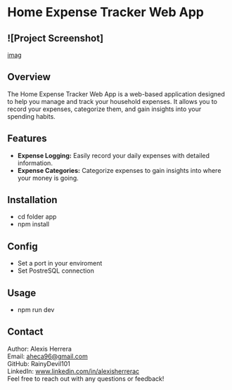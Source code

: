 # Home Expense Tracker Web App

## ![Project Screenshot]
[imag](https://github.com/RainyDevil101/rnm-project-backend/assets/87914235/fae47692-5bb2-4430-bc1e-fed08db85286)

## Overview

The Home Expense Tracker Web App is a web-based application designed to help you manage and track your household expenses. It allows you to record your expenses, categorize them, and gain insights into your spending habits.

## Features

- **Expense Logging:** Easily record your daily expenses with detailed information.
- **Expense Categories:** Categorize expenses to gain insights into where your money is going.

## Installation

- cd folder app
- npm install

## Config

- Set a port in your enviroment
- Set PostreSQL connection

## Usage
- npm run dev


## Contact  
Author: Alexis Herrera  
Email: aheca96@gmail.com  
GitHub: RainyDevil101  
LinkedIn: www.linkedin.com/in/alexisherrerac  
Feel free to reach out with any questions or feedback!
